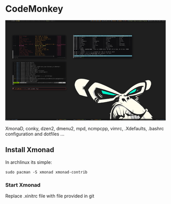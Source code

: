 CodeMonkey
==========

<img src="https://github.com/SKaDiZZ/codemonkey/blob/master/screenshots/codemonkey.png" />

XmonaD, conky, dzen2, dmenu2, mpd, ncmpcpp, vimrc, .Xdefaults, .bashrc configuration and dotfiles ...

<h2>Install Xmonad</h2>

<p>
In archlinux its simple: 

<pre><code>sudo pacman -S xmonad xmonad-contrib</code></pre>
</p>

<h3>Start Xmonad</h3>

<p>Replace .xinitrc file with file provided in git</p>
